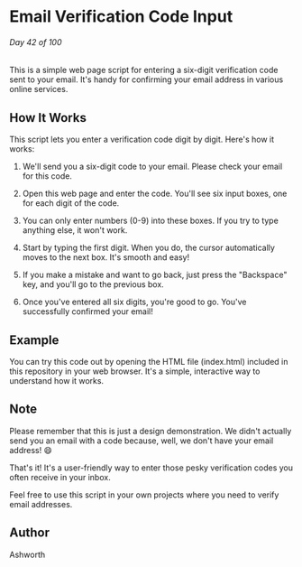 # Email Verification Code Input

###### Day 42 of 100

This is a simple web page script for entering a six-digit verification code sent to your email. It's handy for confirming your email address in various online services.

## How It Works

This script lets you enter a verification code digit by digit. Here's how it works:

1. We'll send you a six-digit code to your email. Please check your email for this code.

2. Open this web page and enter the code. You'll see six input boxes, one for each digit of the code.

3. You can only enter numbers (0-9) into these boxes. If you try to type anything else, it won't work.

4. Start by typing the first digit. When you do, the cursor automatically moves to the next box. It's smooth and easy!

5. If you make a mistake and want to go back, just press the "Backspace" key, and you'll go to the previous box.

6. Once you've entered all six digits, you're good to go. You've successfully confirmed your email!

## Example

You can try this code out by opening the HTML file (index.html) included in this repository in your web browser. It's a simple, interactive way to understand how it works.

## Note

Please remember that this is just a design demonstration. We didn't actually send you an email with a code because, well, we don't have your email address! 😄

That's it! It's a user-friendly way to enter those pesky verification codes you often receive in your inbox.

Feel free to use this script in your own projects where you need to verify email addresses.

## Author

Ashworth

